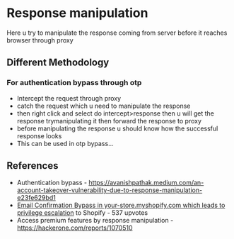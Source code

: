 # Response manipulation
Here u try to manipulate the response coming from server before it reaches browser through proxy 

## Different Methodology
### For authentication bypass through otp
* Intercept the request through proxy 
* catch the request which u need to manipulate the response 
* then right click and select do intercept>response then u will get the response trymanipulating it then forward the response to proxy
* before manipulating the response u should know how the successful response looks
* This can be used in otp bypass...

## References
* Authentication bypass - https://avanishpathak.medium.com/an-account-takeover-vulnerability-due-to-response-manipulation-e23fe629bd1
* [Email Confirmation Bypass in your-store.myshopify.com which leads to privilege escalation](https://hackerone.com/reports/910300) to Shopify - 537 upvotes
* Access premium features by response manipulation - https://hackerone.com/reports/1070510